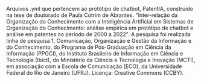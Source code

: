 Arquivos .yml que pertencem ao protótipo de chatbot, PatentIA, construído na tese de doutorado de Paula Cotrim de Abrantes. "Inter-relação da Organização do Conhecimento com a Inteligência Artificial em Sistemas de Organização do Conhecimento: análise empírica em protótipo de chatbot e análise em patentes no período de 2000 a 2022". A pesquisa foi realizada linha de pesquisa 1, Comunicação, Organização e Gestão da Informação e do Conhecimento, do Programa de Pós-Graduação em Ciência da Informação (PPGCI), do Instituto Brasileiro de Informação em Ciência e Tecnologia (Ibict), do Ministério da Ciência e Tecnologia e Inovação (MCTI), em associação com a Escola de Comunicação (ECO), da Universidade Federal do Rio de Janeiro (UFRJ).
Licença: Creative Commons (CCBY).
